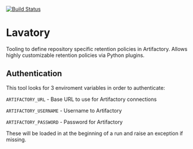 [![Build Status](https://travis-ci.org/gogoair/lavatory.svg?branch=master)](https://travis-ci.org/gogoair/lavatory)

# Lavatory

Tooling to define repository specific retention policies in Artifactory. Allows highly customizable
retention policies via Python plugins. 

## Authentication

This tool looks for 3 enviroment variables in order to authenticate:

`ARTIFACTORY_URL` - Base URL to use for Artifactory connections

`ARTIFACTORY_USERNAME` - Username to Artifactory

`ARTIFACTORY_PASSWORD` - Password for Artifactory

These will be loaded in at the beginning of a run and raise an exception if missing.

